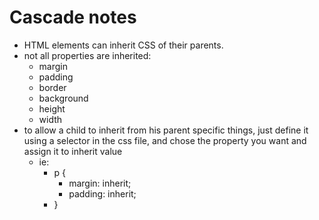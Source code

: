 # Cascade notes
* HTML elements can inherit CSS of their parents. 
* not all properties are inherited:
  * margin
  * padding
  * border
  * background
  * height
  * width
* to allow a child to inherit from his parent specific things, just define it using a selector in the css file, and chose the property you want and assign it to inherit value
  * ie: 
    * p {
      * margin: inherit;
      * padding: inherit; 
    * }